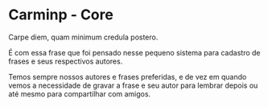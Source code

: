 Carminp - Core
============

Carpe diem, quam minimum credula postero.

É com essa frase que foi pensado nesse pequeno sistema para cadastro de frases e seus respectivos autores.

Temos sempre nossos autores e frases preferidas, e de vez em quando vemos a necessidade de gravar a frase e seu autor para lembrar depois ou até mesmo para compartilhar com amigos.


